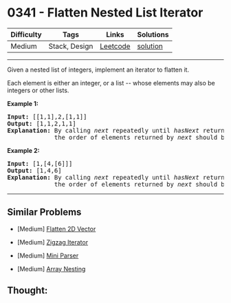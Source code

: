 # 0341 - Flatten Nested List Iterator

Difficulty  | Tags | Links | Solutions
----------- | ---- | ----- | -----
Medium | Stack, Design | [Leetcode](https://leetcode.com/problems/flatten-nested-list-iterator) | [solution](https://leetcode.com/problems/flatten-nested-list-iterator/solution/)


-----------

<p>Given a nested list of integers, implement an iterator to flatten it.</p>

<p>Each element is either an integer, or a list -- whose elements may also be integers or other lists.</p>

<p><strong>Example 1:</strong></p>

<div>
<pre>
<strong>Input: </strong><span id="example-input-1-1">[[1,1],2,[1,1]]</span>
<strong>Output: </strong><span id="example-output-1">[1,1,2,1,1]
</span><strong>Explanation: </strong>By calling <i>next</i> repeatedly until <i>hasNext</i> returns false, 
&nbsp;            the order of elements returned by <i>next</i> should be: <code>[1,1,2,1,1]</code>.</pre>

<div>
<p><strong>Example 2:</strong></p>

<pre>
<strong>Input: </strong><span id="example-input-2-1">[1,[4,[6]]]</span>
<strong>Output: </strong><span id="example-output-2">[1,4,6]
</span><strong>Explanation: </strong>By calling <i>next</i> repeatedly until <i>hasNext</i> returns false, 
&nbsp;            the order of elements returned by <i>next</i> should be: <code>[1,4,6]</code>.
</pre>
</div>
</div>


-----------


## Similar Problems

- [Medium] [Flatten 2D Vector](flatten-2d-vector)

- [Medium] [Zigzag Iterator](zigzag-iterator)

- [Medium] [Mini Parser](mini-parser)

- [Medium] [Array Nesting](array-nesting)




## Thought:

